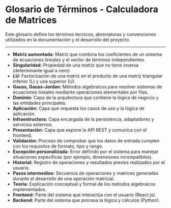# Glosario de Términos - Calculadora de Matrices

Este glosario define los términos técnicos, abreviaturas y convenciones utilizados en la documentación y el desarrollo del proyecto.

---

- **Matriz aumentada:** Matriz que combina los coeficientes de un sistema de ecuaciones lineales y el vector de términos independientes.
- **Singularidad:** Propiedad de una matriz que no tiene inversa (determinante igual a cero).
- **LU:** Factorización de una matriz en el producto de una matriz triangular inferior (L) y una superior (U).
- **Gauss, Gauss-Jordan:** Métodos algebraicos para resolver sistemas de ecuaciones lineales mediante operaciones elementales por filas.
- **Dominio:** Capa de la arquitectura que contiene la lógica de negocio y las entidades principales.
- **Aplicación:** Capa que orquesta los casos de uso y la lógica de aplicación.
- **Infraestructura:** Capa encargada de la persistencia, adaptadores y servicios externos.
- **Presentación:** Capa que expone la API REST y comunica con el frontend.
- **Validación:** Proceso de comprobar que los datos de entrada cumplen con los requisitos de formato, tipo y rango.
- **Excepción personalizada:** Error definido por el sistema para manejar situaciones específicas (por ejemplo, dimensiones incompatibles).
- **Historial:** Registro de operaciones y resultados previos realizados por el usuario.
- **Pasos intermedios:** Secuencia de operaciones y matrices generadas durante el desarrollo de una operación matricial.
- **Teoría:** Explicación conceptual y formal de los métodos algebraicos implementados.
- **Frontend:** Parte del sistema que interactúa con el usuario (React.js).
- **Backend:** Parte del sistema que procesa la lógica y cálculos (Python).
